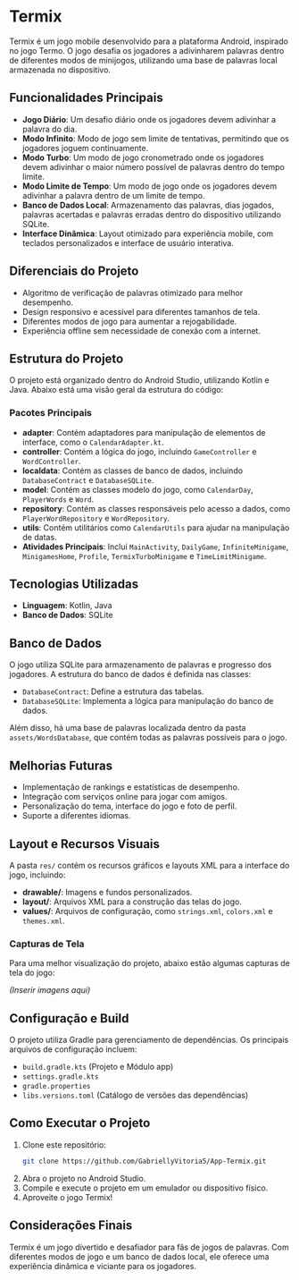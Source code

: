 # Termix

Termix é um jogo mobile desenvolvido para a plataforma Android, inspirado no jogo Termo. O jogo
desafia os jogadores a adivinharem palavras dentro de diferentes modos de minijogos, utilizando uma
base de palavras local armazenada no dispositivo.

## Funcionalidades Principais

- **Jogo Diário**: Um desafio diário onde os jogadores devem adivinhar a palavra do dia.
- **Modo Infinito**: Modo de jogo sem limite de tentativas, permitindo que os jogadores joguem
  continuamente.
- **Modo Turbo**: Um modo de jogo cronometrado onde os jogadores devem adivinhar o maior número
  possível de palavras dentro do tempo limite.
- **Modo Limite de Tempo**: Um modo de jogo onde os jogadores devem adivinhar a palavra dentro de um
  limite de tempo.
- **Banco de Dados Local**: Armazenamento das palavras, dias jogados, palavras acertadas e palavras
  erradas dentro do dispositivo utilizando SQLite.
- **Interface Dinâmica**: Layout otimizado para experiência mobile, com teclados personalizados e
  interface de usuário interativa.

## Diferenciais do Projeto

- Algoritmo de verificação de palavras otimizado para melhor desempenho.
- Design responsivo e acessível para diferentes tamanhos de tela.
- Diferentes modos de jogo para aumentar a rejogabilidade.
- Experiência offline sem necessidade de conexão com a internet.

## Estrutura do Projeto

O projeto está organizado dentro do Android Studio, utilizando Kotlin e Java. Abaixo está uma visão
geral da estrutura do código:

### Pacotes Principais

- **adapter**: Contém adaptadores para manipulação de elementos de interface, como o
  `CalendarAdapter.kt`.
- **controller**: Contém a lógica do jogo, incluindo `GameController` e `WordController`.
- **localdata**: Contém as classes de banco de dados, incluindo `DatabaseContract` e
  `DatabaseSQLite`.
- **model**: Contém as classes modelo do jogo, como `CalendarDay`, `PlayerWords` e `Word`.
- **repository**: Contém as classes responsáveis pelo acesso a dados, como `PlayerWordRepository` e
  `WordRepository`.
- **utils**: Contém utilitários como `CalendarUtils` para ajudar na manipulação de datas.
- **Atividades Principais**: Inclui `MainActivity`, `DailyGame`, `InfiniteMinigame`,
  `MinigamesHome`, `Profile`, `TermixTurboMinigame` e `TimeLimitMinigame`.

## Tecnologias Utilizadas

- **Linguagem**: Kotlin, Java
- **Banco de Dados**: SQLite

## Banco de Dados

O jogo utiliza SQLite para armazenamento de palavras e progresso dos jogadores. A estrutura do banco
de dados é definida nas classes:

- `DatabaseContract`: Define a estrutura das tabelas.
- `DatabaseSQLite`: Implementa a lógica para manipulação do banco de dados.

Além disso, há uma base de palavras localizada dentro da pasta `assets/WordsDatabase`, que contém
todas as palavras possíveis para o jogo.

## Melhorias Futuras

- Implementação de rankings e estatísticas de desempenho.
- Integração com serviços online para jogar com amigos.
- Personalização do tema, interface do jogo e foto de perfil.
- Suporte a diferentes idiomas.

## Layout e Recursos Visuais

A pasta `res/` contém os recursos gráficos e layouts XML para a interface do jogo, incluindo:

- **drawable/**: Imagens e fundos personalizados.
- **layout/**: Arquivos XML para a construção das telas do jogo.
- **values/**: Arquivos de configuração, como `strings.xml`, `colors.xml` e `themes.xml`.

### Capturas de Tela

Para uma melhor visualização do projeto, abaixo estão algumas capturas de tela do jogo:

*(Inserir imagens aqui)*

## Configuração e Build

O projeto utiliza Gradle para gerenciamento de dependências. Os principais arquivos de configuração
incluem:

- `build.gradle.kts` (Projeto e Módulo app)
- `settings.gradle.kts`
- `gradle.properties`
- `libs.versions.toml` (Catálogo de versões das dependências)

## Como Executar o Projeto

1. Clone este repositório:
   ```sh
   git clone https://github.com/GabriellyVitoria5/App-Termix.git
   ```
2. Abra o projeto no Android Studio.
3. Compile e execute o projeto em um emulador ou dispositivo físico.
4. Aproveite o jogo Termix!

## Considerações Finais

Termix é um jogo divertido e desafiador para fãs de jogos de palavras. Com diferentes modos de jogo
e um banco de dados local, ele oferece uma experiência dinâmica e viciante para os jogadores.
